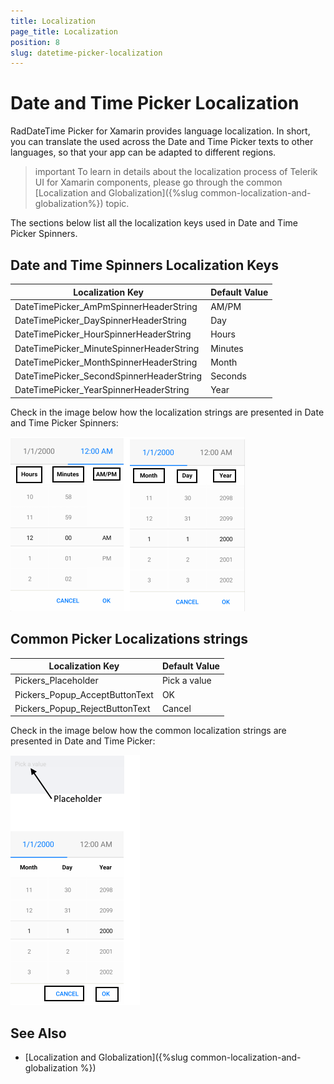 ```yaml
---
title: Localization
page_title: Localization
position: 8
slug: datetime-picker-localization
---
```


# Date and Time Picker Localization

RadDateTime Picker for Xamarin provides language localization. In short, you can translate the used across the Date and Time Picker texts to other languages, so that your app can be adapted to different regions.

>important To learn in details about the localization process of Telerik UI for Xamarin components, please go through the common [Localization and Globalization]({%slug common-localization-and-globalization%}) topic.

The sections below list all the localization keys used in Date and Time Picker Spinners.

## Date and Time Spinners Localization Keys

| Localization Key | Default Value |
| -----------------| ------------- |
| DateTimePicker_AmPmSpinnerHeaderString  | AM/PM |
| DateTimePicker_DaySpinnerHeaderString  | Day |
| DateTimePicker_HourSpinnerHeaderString  | Hours |
| DateTimePicker_MinuteSpinnerHeaderString  | Minutes |
| DateTimePicker_MonthSpinnerHeaderString  | Month |
| DateTimePicker_SecondSpinnerHeaderString  | Seconds |
| DateTimePicker_YearSpinnerHeaderString  | Year |

Check in the image below how the localization strings are presented in Date and Time Picker Spinners:

![](images/datetimepicker-localization.png)

## Common Picker Localizations strings

| Localization Key | Default Value |
| -----------------| ------------- |
| Pickers_Placeholder  | Pick a value |
| Pickers_Popup_AcceptButtonText  | OK |
| Pickers_Popup_RejectButtonText  | Cancel |

Check in the image below how the common localization strings are presented in Date and Time Picker:

![](images/dtpicker-localization.png)

## See Also

* [Localization and Globalization]({%slug common-localization-and-globalization %})
